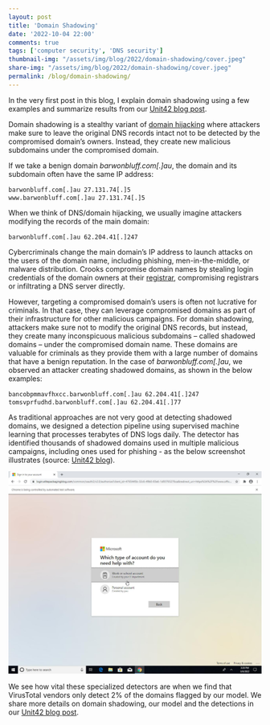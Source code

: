 ```yaml
---
layout: post
title: 'Domain Shadowing'
date: '2022-10-04 22:00'
comments: true
tags: ['computer security', 'DNS security']
thumbnail-img: "/assets/img/blog/2022/domain-shadowing/cover.jpeg"
share-img: "/assets/img/blog/2022/domain-shadowing/cover.jpeg"
permalink: /blog/domain-shadowing/
---
```


In the very first post in this blog, I explain domain shadowing using a few examples and summarize results from our [Unit42 blog post](https://unit42.paloaltonetworks.com/domain-shadowing/).

Domain shadowing is a stealthy variant of [domain hijacking](https://en.wikipedia.org/wiki/Domain_hijacking) where attackers make sure to leave the original DNS records intact not to be detected by the compromised domain’s owners. Instead, they create new malicious subdomains under the compromised domain.

If we take a benign domain *barwonbluff.com[.]au*, the domain and its subdomain often have the same IP address:  

    barwonbluff.com[.]au 27.131.74[.]5  
    www.barwonbluff.com[.]au 27.131.74[.]5

When we think of DNS/domain hijacking, we usually imagine attackers modifying the records of the main domain:

    barwonbluff.com[.]au 62.204.41[.]247

Cybercriminals change the main domain’s IP address to launch attacks on the users of the domain name, including phishing, men-in-the-middle, or malware distribution. Crooks compromise domain names by stealing login credentials of the domain owners at their [registrar](https://en.wikipedia.org/wiki/Domain_name_registrar), compromising registrars or infiltrating a DNS server directly.

However, targeting a compromised domain’s users is often not lucrative for criminals. In that case, they can leverage compromised domains as part of their infrastructure for other malicious campaigns. For domain shadowing, attackers make sure not to modify the original DNS records, but instead, they create many inconspicuous malicious subdomains – called shadowed domains – under the compromised domain name. These domains are valuable for criminals as they provide them with a large number of domains that have a benign reputation. In the case of *barwonbluff.com[.]au*, we observed an attacker creating shadowed domains, as shown in the below examples:   

    bancobpmmavfhxcc.barwonbluff.com[.]au 62.204.41[.]247  
    tomsvprfudhd.barwonbluff.com[.]au 62.204.41[.]77

As traditional approaches are not very good at detecting shadowed domains, we designed a detection pipeline using supervised machine learning that processes terabytes of DNS logs daily. The detector has identified thousands of shadowed domains used in multiple malicious campaigns, including ones used for phishing - as the below screenshot illustrates  (source: [Unit42 blog](https://unit42.paloaltonetworks.com/domain-shadowing/)). 

![Phishing campaign example using domain shadowing](/assets/img/blog/2022/domain-shadowing/cover.jpeg)

We see how vital these specialized detectors are when we find that VirusTotal vendors only detect 2% of the domains flagged by our model. We share more details on domain shadowing, our model and the detections in our [Unit42 blog post](https://unit42.paloaltonetworks.com/domain-shadowing/).

